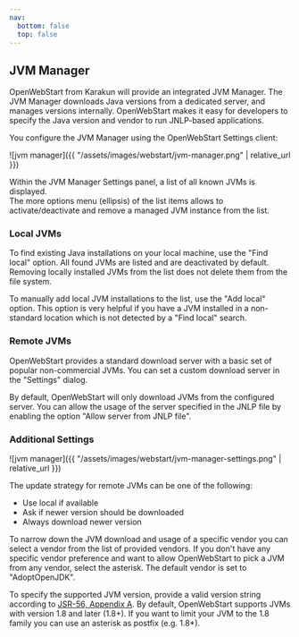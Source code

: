 ```yaml
---
nav:
  bottom: false
  top: false
---  
```


## JVM Manager

<span class="text-highlight">Open<span>WebStart</span></span> from Karakun will provide an integrated JVM Manager.
The JVM Manager downloads Java versions from a dedicated server, and manages versions internally. 
<span class="text-highlight">Open<span>WebStart</span></span> makes it easy for developers to specify the Java version and vendor to run JNLP-based applications.

You configure the JVM Manager using the  <span class="text-highlight">Open<span>WebStart</span></span> Settings client:

![jvm manager]({{ "/assets/images/webstart/jvm-manager.png" | relative_url }})

Within the JVM Manager Settings panel, a list of all known JVMs is displayed.  
The more options menu (ellipsis) of the list items allows to activate/deactivate and remove a managed JVM instance from the list.

### Local JVMs

To find existing Java installations on your local machine, use the "Find local" option.
All found JVMs are listed and are deactivated by default.
Removing locally installed JVMs from the list does not delete them from the file system.

To manually add local JVM installations to the list, use the "Add local" option. 
This option is very helpful if you have a JVM installed in a non-standard location which is not detected by a "Find local" search.

### Remote JVMs

<span class="text-highlight">Open<span>WebStart</span></span> provides a standard download server with a basic set of popular non-commercial JVMs.
You can set a custom download server in the "Settings" dialog.

By default, <span class="text-highlight">Open<span>WebStart</span></span> will only download JVMs from the configured server.
You can allow the usage of the server specified in the JNLP file by enabling the option "Allow server from JNLP file".

### Additional Settings

![jvm manager]({{ "/assets/images/webstart/jvm-manager-settings.png" | relative_url }})

The update strategy for remote JVMs can be one of the following:
* Use local if available
* Ask if newer version should be downloaded
* Always download newer version

To narrow down the JVM download and usage of a specific vendor you can select a vendor from the list of provided vendors.
If you don't have any specific vendor preference and want to allow <span class="text-highlight">Open<span>WebStart</span></span> to pick a JVM from any vendor, select the asterisk.
The default vendor is set to "AdoptOpenJDK".

To specify the supported JVM version, provide a valid version string according to [JSR-56, Appendix A](https://www.jcp.org/en/jsr/detail?id=56).
By default, <span class="text-highlight">Open<span>WebStart</span></span> supports JVMs with version 1.8 and later (1.8+).
If you want to limit your JVM to the 1.8 family you can use an asterisk as postfix (e.g. 1.8*).

